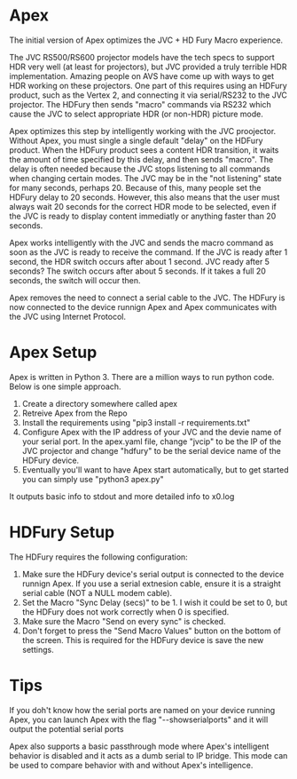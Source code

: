 Apex
==============
The initial version of Apex optimizes the JVC + HD Fury Macro experience.

The JVC RS500/RS600 projector models have the tech specs to support HDR very well (at least for projectors), but JVC provided a truly terrible HDR implementation. Amazing people on AVS have come up with ways to get HDR working on these projectors.  One part of this requires using an HDFury product, such as the Vertex 2, and connecting it via serial/RS232 to the JVC projector.  The HDFury then sends "macro" commands via RS232 which cause the JVC to select appropriate HDR (or non-HDR) picture mode. 

Apex optimizes this step by intelligently working with the JVC proojector.  Without Apex, you must single a single default "delay" on the HDFury product.  When the HDFury product sees a content HDR transition, it waits the amount of time specified by this delay, and then sends "macro".  The delay is often needed because the JVC stops listening to all commands when changing certain modes.  The JVC may be in the "not listening" state for many seconds, perhaps 20.  Because of this, many people set the HDFury delay to 20 seconds.  However, this also means that the user must always wait 20 seconds for the correct HDR mode to be selected, even if the JVC is ready to display content immediatly or anything faster than 20 seconds.

Apex works intelligently with the JVC and sends the macro command as soon as the JVC is ready to receive the command.   If the JVC is ready after 1 second, the HDR switch occurs after about 1 second.   JVC ready after 5 seconds?  The switch occurs after about 5 seconds.  If it takes a full 20 seconds, the switch will occur then.

Apex removes the need to connect a serial cable to the JVC.  The HDFury is now connected to the device runnign Apex and Apex communicates with the JVC using Internet Protocol.

Apex Setup
==============
Apex is written in Python 3.  There are a million ways to run python code.  Below is one simple approach.  

1) Create a directory somewhere called apex
2) Retreive Apex from the Repo
3) Install the requirements using "pip3 install -r requirements.txt"
4) Configure Apex with the IP address of your JVC and the devie name of your serial port.  In the apex.yaml file, change "jvcip" to be the IP of the JVC projector and change "hdfury" to be the serial device name of the HDFury device.
5) Eventually you'll want to have Apex start automatically, but to get started you can simply use "python3 apex.py"

It outputs basic info to stdout and more detailed info to x0.log

HDFury Setup
==============
The HDFury requires the following configuration:

1) Make sure the HDFury device's serial output is connected to the device runnign Apex.  If you use a serial extnesion cable, ensure it is a straight serial cable (NOT a NULL modem cable).  
2) Set the Macro "Sync Delay (secs)" to be 1.  I wish it could be set to 0, but the HDFury does not work correctly when 0 is specified.
3) Make sure the Macro "Send on every sync" is checked. 
4) Don't forget to press the "Send Macro Values" button on the bottom of the screen.   This is required for the HDFury device is save the new settings.

Tips
==============
If you doh't know how the serial ports are named on your device running Apex, you can launch Apex with the flag "--showserialports" and it will output the potential serial ports

Apex also supports a basic passthrough mode where Apex's intelligent behavior is disabled and it acts as a dumb serial to IP bridge.  This mode can be used to compare behavior with and without Apex's intelligence.
